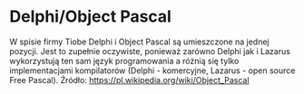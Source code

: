 # Delphi/Object Pascal
W spisie firmy Tiobe Delphi i Object Pascal są umieszczone na jednej pozycji. Jest to zupełnie oczywiste, ponieważ zarówno Delphi jak i Lazarus wykorzystują ten sam język programowania a różnią się tylko implementacjami kompilatorów (Delphi - komercyjne, Lazarus - open source Free Pascal).
Źródło: https://pl.wikipedia.org/wiki/Object_Pascal